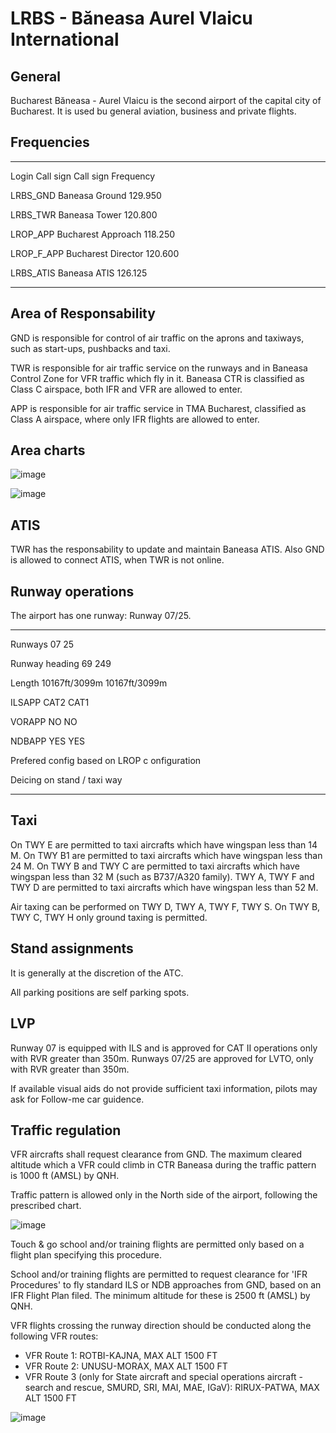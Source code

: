 LRBS - Băneasa Aurel Vlaicu International
=========================================

General
-------

Bucharest Băneasa - Aurel Vlaicu is the second airport of the capital
city of Bucharest. It is used bu general aviation, business and private
flights.

Frequencies
-----------

  ----------------- -------------------- -----------
  Login Call sign   Call sign            Frequency

  LRBS\_GND         Baneasa Ground       129.950

  LRBS\_TWR         Baneasa Tower        120.800

  LROP\_APP         Bucharest Approach   118.250

  LROP\_F\_APP      Bucharest Director   120.600

  LRBS\_ATIS        Baneasa ATIS         126.125
  ----------------- -------------------- -----------

Area of Responsability
----------------------

GND is responsible for control of air traffic on the aprons and
taxiways, such as start-ups, pushbacks and taxi.

TWR is responsible for air traffic service on the runways and in Baneasa
Control Zone for VFR traffic which fly in it. Baneasa CTR is classified
as Class C airspace, both IFR and VFR are allowed to enter.

APP is responsible for air traffic service in TMA Bucharest, classified
as Class A airspace, where only IFR flights are allowed to enter.

Area charts
-----------

![image](../../images/CTR_Otopeni_chart.jpg)

![image](../../images/TMA_Bucuresti.jpg)

ATIS
----

TWR has the responsability to update and maintain Baneasa ATIS. Also GND
is allowed to connect ATIS, when TWR is not online.

Runway operations
-----------------

The airport has one runway: Runway 07/25.

  ----------------- --------------- ---------------
  Runways           07              25

  Runway heading    69              249

  Length            10167ft/3099m   10167ft/3099m

  ILSAPP            CAT2            CAT1

  VORAPP            NO              NO

  NDBAPP            YES             YES

  Prefered config   based on LROP c onfiguration

  Deicing           on stand / taxi way
  ----------------- --------------- ---------------

Taxi
----

On TWY E are permitted to taxi aircrafts which have wingspan less than
14 M. On TWY B1 are permitted to taxi aircrafts which have wingspan less
than 24 M. On TWY B and TWY C are permitted to taxi aircrafts which have
wingspan less than 32 M (such as B737/A320 family). TWY A, TWY F and TWY
D are permitted to taxi aircrafts which have wingspan less than 52 M.

Air taxing can be performed on TWY D, TWY A, TWY F, TWY S. On TWY B, TWY
C, TWY H only ground taxing is permitted.

Stand assignments
-----------------

It is generally at the discretion of the ATC.

All parking positions are self parking spots.

LVP
---

Runway 07 is equipped with ILS and is approved for CAT II operations
only with RVR greater than 350m. Runways 07/25 are approved for LVTO,
only with RVR greater than 350m.

If available visual aids do not provide sufficient taxi information,
pilots may ask for Follow-me car guidence.

Traffic regulation
------------------

VFR aircrafts shall request clearance from GND. The maximum cleared
altitude which a VFR could climb in CTR Baneasa during the traffic
pattern is 1000 ft (AMSL) by QNH.

Traffic pattern is allowed only in the North side of the airport,
following the prescribed chart.

![image](../../images/CTR_Baneasa_circuits.jpg)

Touch & go school and/or training flights are permitted only based on a
flight plan specifying this procedure.

School and/or training flights are permitted to request clearance for
\'IFR Procedures\' to fly standard ILS or NDB approaches from GND, based
on an IFR Flight Plan filed. The minimum altitude for these is 2500 ft
(AMSL) by QNH.

VFR flights crossing the runway direction should be conducted along the
following VFR routes:

-   VFR Route 1: ROTBI-KAJNA, MAX ALT 1500 FT
-   VFR Route 2: UNUSU-MORAX, MAX ALT 1500 FT
-   VFR Route 3 (only for State aircraft and special operations
    aircraft - search and rescue, SMURD, SRI, MAI, MAE, IGaV):
    RIRUX-PATWA, MAX ALT 1500 FT

![image](../../images/CTR_Otopeni_chart.jpg)
